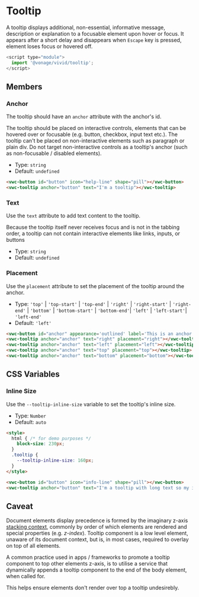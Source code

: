 # Tooltip

A tooltip displays additional, non-essential, informative message, description or explanation to a focusable element upon hover or focus. It appears after a short delay and disappears when `Escape` key is pressed, element loses focus or hovered off. 

```js
<script type="module">
  import '@vonage/vivid/tooltip';
</script>
```

## Members

### Anchor

The tooltip should have an `anchor` attribute with the anchor's id.

The tooltip should be placed on interactive controls, elements that can be hovered over or focusable (e.g. button, checkbox, input text etc.).
The tooltip can't be placed on non-interactive elements such as paragraph or plain div.
Do not target non-interactive controls as a tooltip's anchor (such as non-focusable / disabled elements).

- Type: `string`
- Default: `undefined`

```html preview center
<vwc-button id="button" icon="help-line" shape="pill"></vwc-button>
<vwc-tooltip anchor="button" text="I'm a tooltip"></vwc-tooltip>
```

### Text

Use the `text` attribute to add text content to the tooltip.

Because the tooltip itself never receives focus and is not in the tabbing order, a tooltip can not contain interactive elements like links, inputs, or buttons

- Type: `string`
- Default: `undefined`

### Placement

Use the `placement` attribute to set the placement of the tooltip around the anchor.

- Type: `'top'` | `'top-start'` | `'top-end'` | `'right'` | `'right-start'` | `'right-end'` | `'bottom'` | `'bottom-start'` | `'bottom-end'`| `'left'` | `'left-start'`| `'left-end'`
- Default: `'left'`

```html preview center
<vwc-button id="anchor" appearance='outlined' label='This is an anchor'></vwc-button>
<vwc-tooltip anchor="anchor" text="right" placement="right"></vwc-tooltip>
<vwc-tooltip anchor="anchor" text="left" placement="left"></vwc-tooltip>
<vwc-tooltip anchor="anchor" text="top" placement="top"></vwc-tooltip>
<vwc-tooltip anchor="anchor" text="bottom" placement="bottom"></vwc-tooltip>
```

## CSS Variables

### Inline Size

Use the `--tooltip-inline-size` variable to set the tooltip's inline size.

- Type: `Number`
- Default: `auto`

```html preview center
<style>
  html { /* for demo purposes */
    block-size: 230px;
  }
  .tooltip {
    --tooltip-inline-size: 160px;
  }
</style>

<vwc-button id="button" icon="info-line" shape="pill"></vwc-button>
<vwc-tooltip anchor="button" text="I'm a tooltip with long text so my inline size is 160px" class="tooltip"></vwc-tooltip>
```

## Caveat

Document elements display precedence is formed by the imaginary z-axis [stacking context](https://developer.mozilla.org/en-US/docs/Web/CSS/CSS_Positioning/Understanding_z_index/The_stacking_context), commonly by order of which elements are rendered and special properties (e.g. _z-index_).
Tooltip component is a low level element, unaware of its document context, but is, in most cases, required to overlay on top of all elements.

A common practice used in apps / frameworks to promote a tooltip component to top other elements z-axis, is to utilise a service that dynamically appends a tooltip component to the end of the body element, when called for.

This helps ensure elements don't render over top a tooltip undesirebly.
